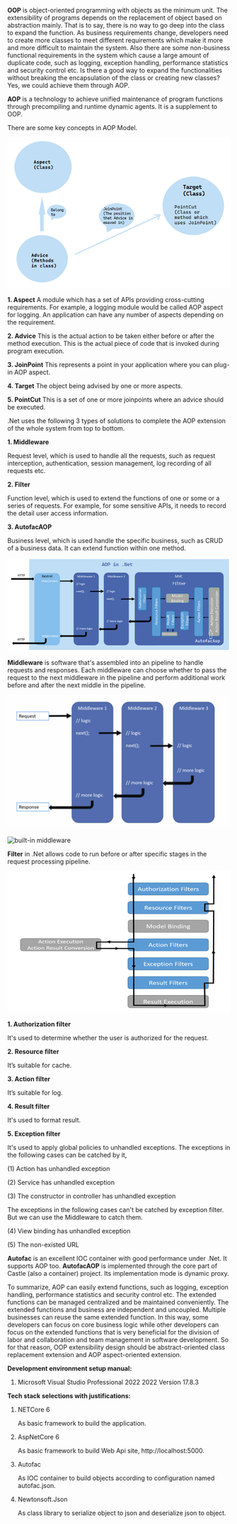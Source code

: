 
**OOP** is object-oriented programming with objects as the minimum unit. The extensibility of programs depends on the replacement of object based on abstraction mainly. That is to say, there is no way to go deep into the class to expand the function. As business requirements change, developers need to create more classes to meet different requirements which make it more and more difficult to maintain the system. Also there are some non-business functional requirements in the system which cause a large amount of duplicate code, such as logging, exception handling, performance statistics and security control etc. Is there a good way to expand the functionalities without breaking the encapsulation of the class or creating new classes? Yes, we could achieve them through AOP.

**AOP** is a technology to achieve unified maintenance of program functions through precompiling and runtime dynamic agents. It is a supplement to OOP.

There are some key concepts in AOP Model.

![AOP concepts](/Images/aop_concepts.png)

**1. Aspect**
A module which has a set of APIs providing cross-cutting requirements. For example, a logging module would be called AOP aspect for logging. An application can have any number of aspects depending on the requirement.

**2. Advice**
This is the actual action to be taken either before or after the method execution. This is the actual piece of code that is invoked during program execution.

**3. JoinPoint**
This represents a point in your application where you can plug-in AOP aspect.

**4. Target**
The object being advised by one or more aspects.

**5. PointCut**
This is a set of one or more joinpoints where an advice should be executed.


.Net uses the following 3 types of solutions to complete the AOP extension of the whole system from top to bottom.

**1. Middleware**

Request level, which is used to handle all the requests, such as request interception, authentication, session management, log recording of all requests etc.

**2. Filter**

Function level, which is used to extend the functions of one or some or a series of requests. For example, for some sensitive APIs, it needs to record the detail user access information.

**3. AutofacAOP**

Business level, which is used handle the specific business, such as CRUD of a business data. It can extend function within one method.

![AOP in .Net](/Images/aop_in_net.png)

**Middleware** is software that's assembled into an pipeline to handle requests and responses. Each middleware can choose whether to pass the request to the next middleware in the pipeline and perform additional work before and after the next middle in the pipeline.

![Middle workflow](/Images/middleware_workflow.png)

![built-in middleware](/Images/bultin_middleware.png)

**Filter** in .Net allows code to run before or after specific stages in the request processing pipeline.

![Filters](/Images/filter.png)

**1. Authorization filter**

It's used to determine whether the user is authorized for the request.

**2. Resource filter**

It’s suitable for cache.

**3. Action filter**

It’s suitable for log.

**4. Result filter**

It's used to format result.

**5. Exception filter**

It's used to apply global policies to unhandled exceptions. The exceptions in the following cases can be catched by it,

(1) Action has unhandled exception

(2) Service has unhandled exception

(3) The constructor in controller has unhandled exception

The exceptions in the following cases can't be catched by exception filter. But we can use the Middleware to catch them.

(4) View binding has unhandled exception

(5) The non-existed URL

**Autofac** is an excellent IOC container with good performance under .Net. It supports AOP too. **AutofacAOP** is implemented through the core part of Castle (also a container) project. Its implementation mode is dynamic proxy.

To summarize, AOP can easily extend functions, such as logging, exception handling, performance statistics and security control etc. The extended functions can be managed centralized and be maintained conveniently. The extended functions and business are independent and uncoupled. Multiple businesses can reuse the same extended function. In this way, some developers can focus on core business logic while other developers can focus on the extended functions that is very beneficial for the division of labor and collaboration and team management in software development. So for that reason, OOP extensibility design should be abstract-oriented class replacement extension and AOP aspect-oriented extension.

**Development environment setup manual:** 

1. Microsoft Visual Studio Professional 2022  2022 Version 17.8.3

**Tech stack selections with justifications:** 

1. NETCore 6

	As basic framework to build the application.

2. AspNetCore 6

	As basic framework to build Web Api site, http://localhost:5000.

3. Autofac

	As IOC container to build objects according to configuration named autofac.json.

4. Newtonsoft.Json

	As class library to serialize object to json and deserialize json to object.